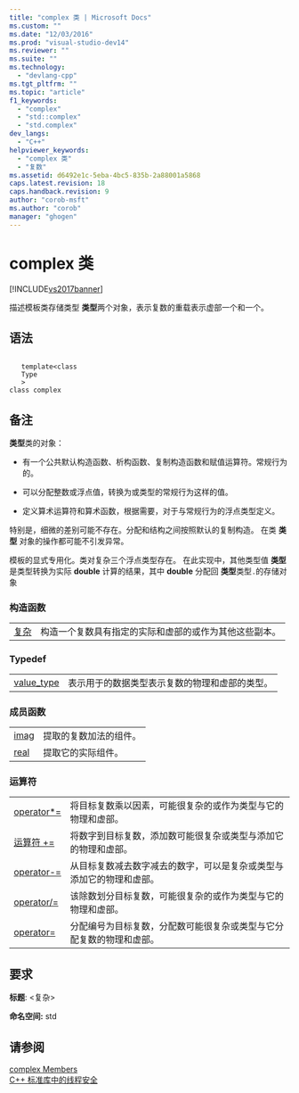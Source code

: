 ```yaml
---
title: "complex 类 | Microsoft Docs"
ms.custom: ""
ms.date: "12/03/2016"
ms.prod: "visual-studio-dev14"
ms.reviewer: ""
ms.suite: ""
ms.technology: 
  - "devlang-cpp"
ms.tgt_pltfrm: ""
ms.topic: "article"
f1_keywords: 
  - "complex"
  - "std::complex"
  - "std.complex"
dev_langs: 
  - "C++"
helpviewer_keywords: 
  - "complex 类"
  - "复数"
ms.assetid: d6492e1c-5eba-4bc5-835b-2a88001a5868
caps.latest.revision: 18
caps.handback.revision: 9
author: "corob-msft"
ms.author: "corob"
manager: "ghogen"
---
```

# complex 类
[!INCLUDE[vs2017banner](../assembler/inline/includes/vs2017banner.md)]

描述模板类存储类型 **类型**两个对象，表示复数的重载表示虚部一个和一个。  
  
## 语法  
  
```  
  
   template<class   
   Type  
   >  
class complex  
```  
  
## 备注  
 **类型**类的对象：  
  
-   有一个公共默认构造函数、析构函数、复制构造函数和赋值运算符。常规行为的。  
  
-   可以分配整数或浮点值，转换为或类型的常规行为这样的值。  
  
-   定义算术运算符和算术函数，根据需要，对于与常规行为的浮点类型定义。  
  
 特别是，细微的差别可能不存在。分配和结构之间按照默认的复制构造。  在类 **类型** 对象的操作都可能不引发异常。  
  
 模板的显式专用化。类对复杂三个浮点类型存在。  在此实现中，其他类型值 **类型** 是类型转换为实际 **double** 计算的结果，其中 **double** 分配回 **类型**类型`.`的存储对象  
  
### 构造函数  
  
|||  
|-|-|  
|[复杂](../Topic/complex::complex.md)|构造一个复数具有指定的实际和虚部的或作为其他这些副本。|  
  
### Typedef  
  
|||  
|-|-|  
|[value\_type](../Topic/complex::value_type.md)|表示用于的数据类型表示复数的物理和虚部的类型。|  
  
### 成员函数  
  
|||  
|-|-|  
|[imag](../Topic/complex::imag.md)|提取的复数加法的组件。|  
|[real](../Topic/complex::real.md)|提取它的实际组件。|  
  
### 运算符  
  
|||  
|-|-|  
|[operator\*\=](../Topic/complex::operator*=.md)|将目标复数乘以因素，可能很复杂的或作为类型与它的物理和虚部。|  
|[运算符 \+\=](../Topic/complex::operator+=.md)|将数字到目标复数，添加数可能很复杂或类型与添加它的物理和虚部。|  
|[operator\-\=](../Topic/complex::operator-=1.md)|从目标复数减去数字减去的数字，可以是复杂或类型与添加它的物理和虚部。|  
|[operator\/\=](../Topic/complex::operator-=2.md)|该除数划分目标复数，可能很复杂的或作为类型与它的物理和虚部。|  
|[operator\=](../Topic/complex::operator=.md)|分配编号为目标复数，分配数可能很复杂或类型与它分配复数的物理和虚部。|  
  
## 要求  
 **标题**: \<复杂\>  
  
 **命名空间:**  std  
  
## 请参阅  
 [complex Members](http://msdn.microsoft.com/zh-cn/d5c4466c-43a0-4817-aca1-9a5d492dae28)   
 [C\+\+ 标准库中的线程安全](../standard-library/thread-safety-in-the-cpp-standard-library.md)